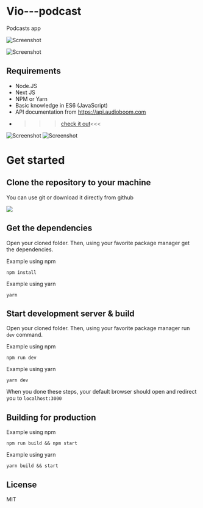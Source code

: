 # Vio---podcast
Podcasts app


![Screenshot](./static/.readme/capture_ipad.png)

![Screenshot](./static/.readme/capture_player.png)




## Requirements
- Node.JS
- Next JS
- NPM or Yarn
- Basic knowledge in ES6 (JavaScript)
- API documentation from https://api.audioboom.com
- >>>[check it out](https://next-ipi4tqwno.now.sh)<<<


![Screenshot](./static/.readme/capture_home.png) ![Screenshot](./static/.readme/capture_channel.png)


# Get started

## Clone the repository to your machine

You can use git or download it directly from github

![](https://imgur.com/bpHE9K6.png)

## Get the dependencies
Open your cloned folder. Then, using your favorite package manager get the dependencies.

Example using npm

`npm install`

Example using yarn

`yarn`

## Start development server & build

Open your cloned folder. Then, using your favorite package manager run `dev` command.

Example using npm

`npm run dev`

Example using yarn

`yarn dev`

When you done these steps, your default browser should open and redirect you to `localhost:3000`


## Building for production

Example using npm

`npm run build && npm start`

Example using yarn

`yarn build && start`


## License

MIT
